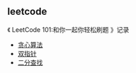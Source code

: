 
## leetcode

《 LeetCode 101:和你一起你轻松刷题 》记录

- [贪心算法](https://github.com/NoSugarCoffee/leetcode/blob/main/src/chapter_two/README.md)
- [双指针](https://github.com/NoSugarCoffee/leetcode/tree/main/src/chapter_three/README.md)
- [二分查找]()
